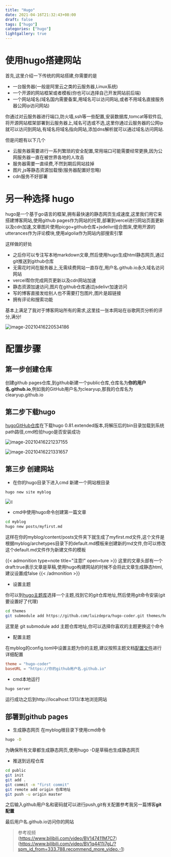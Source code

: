 ```yaml
---
title: "Hugo"
date: 2021-04-16T21:32:43+08:00
draft: false
tags: ["hugo"]
categories: ["hugo"]
lightgallery: true
---
```




# 使用hugo搭建网站

首先,这里介绍一下传统的网站搭建,你需要的是

* 一台服务器(一般是阿里云之类的云服务器,Linux系统)
* 一个开源的网站框架或者模板(你也可以选择自己开发网站前后端)
* 一个网站域名(域名国内需要备案,用域名可以访问网站,或者不用域名直接服务器公网ip访问网站)

你通过对云服务器进行端口,防火墙,ssh等一些配置,安装数据库,tomcat等软件后,将开源网站框架部署到云服务器上,域名可选或不选,这里你通过云服务器的公网ip就可以访问到网站,有域名将域名指向网站,添加dns解析就可以通过域名访问网站.

但是问题有以下几个

* 云服务器需要进行一系列繁琐的安全配置,常用端口可能需要经常更换,因为公网服务器一直在被世界各地的人攻击
* 服务器需要一直续费,不然到期后网站挂掉
* 图片,js等静态资源加载慢(服务器配置好忽略)
* cdn服务不好部署

# 另一种选择 hugo

hugo是一个基于go语言的框架,拥有最快速的静态网页生成速度,这里我们用它来搭建博客网站,使用github pages作为网站的托管,部署到vercel进行网站页面更新以及cdn加速,文章图片使用picgo+github仓库+jsdelivr组合图床,使用开源的utterances作为评论模块,使用algolia作为网站内部搜索引擎

这样做的好处

* 之后你可以专注写本地markdown文章,然后使用hugo生成html静态网页,通过git推送到github仓库
* 无需花时间在服务器上,无需续费网站一直存在,用户名.github.io永久域名访问网站
* vercel帮你完成网页更新以及cdn网站加速
* 静态资源加速访问,图片在github仓库通过jsdelivr加速访问
* 写的博客直接发给别人也不需要打包图片,图片是超链接
* 拥有评论和搜索功能 

基本上满足了我对于博客网站所有的需求,这里挂一张本网站在谷歌网页分析的评分,满分!

![image-20210416220534186](https://cdn.jsdelivr.net/gh/clearyup/picgo/img/20210416220541.png)

# 配置步骤

## 第一步创建仓库

创建github pages仓库,到github新建一个public仓库,仓库名为**你的用户名.github.io**,例如我的GitHub用户名为clearyup,那我的仓库名为clearyup.github.io

## 第二步下载hugo

[hugoGitHub仓库](https://github.com/gohugoio/hugo)在下载hugo 0.81.extended版本,将解压后的bin目录加载到系统path路径,cmd检验hugo是否安装成功

![image-20210416221237155](https://cdn.jsdelivr.net/gh/clearyup/picgo/img/20210416221237.png)

![image-20210416221331657](https://cdn.jsdelivr.net/gh/clearyup/picgo/img/20210416221332.png)

##  第三步 创建网站
* 在你的hugo目录下进入cmd 新建一个网站根目录
```bash
hugo new site myblog
```

![c](https://cdn.jsdelivr.net/gh/clearyup/picgo/img/20210417102917.png)

* cmd中使用hugo命令创建第一篇文章
```bash
cd myblog
hugo new posts/myfirst.md
```
这样在你的myblog/content/posts文件夹下就生成了myfirst.md文件,这个文件是根据myblog/archetypes目录下的default.md模板来创建新的md文件,你可以修改这个default.md文件作为新建文件的模板

{{< admonition type=note title="注意!" open=ture >}}
这里的文章头部有一个draft:true表示文章是草稿,使用hugo构建网站的时候不会将此文章生成静态html,建议设置成false
{{< /admonition >}}

* 设置主题

你可以到[hugo主题库](https://themes.gohugo.io/)选择一个主题,找到它的git仓库地址,然后使用git命令安装(git要设置好了代理)
```bash
cd themes
git submodule add https://github.com/luizdepra/hugo-coder.git themes/hugo-coder
```
这里是 git submodule add 主题仓库地址,你可以选择你喜欢的主题更换这个命令

* 配置主题

在myblog的config.toml中设置主题为你的主题,建议按照主题文档[配置文件](https://github.com/luizdepra/hugo-coder/blob/master/exampleSite/config.toml)进行详细配置
```toml
theme = "hugo-coder"
baseURL = "https://你的github用户名.github.io"
```
* cmd本地运行
```bash
hugo server
```
运行成功之后到http://localhost:1313/本地浏览网站

##  部署到github pages

* 生成静态网页
在myblog根目录下使用cmd命令
```bash
hugo -D
```
为确保所有文章都生成静态网页,使用hugo -D是草稿也生成静态网页

* 推送到远程仓库
```bash
cd public
git init
git add .
git commit -m "first commit"
git remote add origin 仓库地址
git push -u origin master
```
之后输入github用户名和密码就可以进行push,git有关配置参考我另一篇博客**git配置**

最后用户名.github.io访问你的网站

> 参考视频   
(https://www.bilibili.com/video/BV147411M7C7)
(https://www.bilibili.com/video/BV1q4411i7gL/?spm_id_from=333.788.recommend_more_video.-1)
>

